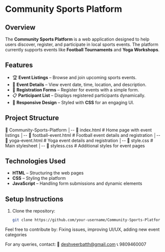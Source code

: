 # Community Sports Platform

## Overview
The **Community Sports Platform** is a web application designed to help users discover, register, and participate in local sports events. The platform currently supports events like **Football Tournaments** and **Yoga Workshops**.

## Features
- 🏆 **Event Listings** – Browse and join upcoming sports events.
- 📅 **Event Details** – View event date, time, location, and description.
- 📝 **Registration Forms** – Register for events with a simple form.
- 📋 **Participant List** – Displays registered participants dynamically.
- 🎨 **Responsive Design** – Styled with **CSS** for an engaging UI.

## Project Structure
📁 Community-Sports-Platform │-- 📄 index.html # Home page with event listings │-- 📄 football-event.html # Football event details and registration │-- 📄 yoga-event.html # Yoga event details and registration │-- 📄 style.css # Main stylesheet │-- 📄 styless.css # Additional styles for event pages

## Technologies Used
- **HTML** – Structuring the web pages
- **CSS** – Styling the platform
- **JavaScript** – Handling form submissions and dynamic elements

## Setup Instructions
1. Clone the repository:
   ```bash
   git clone https://github.com/your-username/Community-Sports-Platform.git

Feel free to contribute by:
Fixing issues, improving UI/UX, adding new event categories 

For any queries, contact:
📧 deshveerbatth@gmail.com
📞 9809460007
